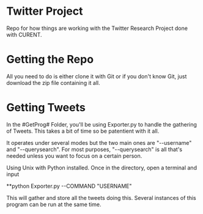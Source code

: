 # Twitter Project

Repo for how things are working with the Twitter Research Project done with CURENT. 


# Getting the Repo
All you need to do is either clone it with Git or if you don't know Git, just download the zip file containing it all.

# Getting Tweets
In the #GetProg# Folder, you'll be using Exporter.py to handle the gathering of Tweets. 
This takes a bit of time so be patentient with it all. 

It operates under several modes but the two main ones are "--username" and "--querysearch".
For most purposes, "--querysearch" is all that's needed unless you want to focus on a certain person. 

Using Unix with Python installed. Once in the directory, open a terminal and input

**python Exporter.py --COMMAND "USERNAME"

This will gather and store all the tweets doing this. Several instances of this program can be run at the same time. 

